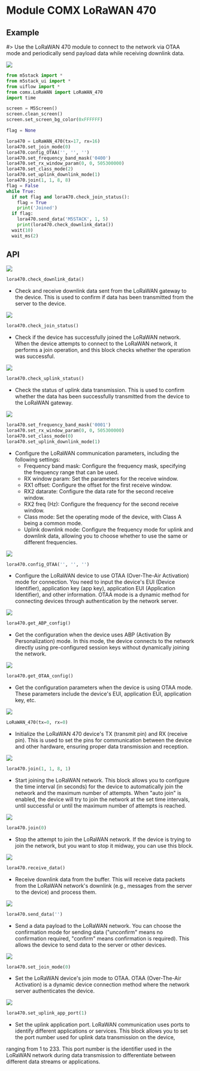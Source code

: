# Module COMX LoRaWAN 470

## Example

#> Use the LoRaWAN 470 module to connect to the network via OTAA mode and periodically send payload data while receiving downlink data.

<img class="blockly_svg" src="https://m5stack.oss-cn-shenzhen.aliyuncs.com/resource/docs/static/assets/img/uiflow/blockly/modules/comx_lorawan_470/uiflow_block_LoRaWAN470_demo.svg">

```python
from m5stack import *
from m5stack_ui import *
from uiflow import *
from comx.LoRaWAN import LoRaWAN_470
import time

screen = M5Screen()
screen.clean_screen()
screen.set_screen_bg_color(0xFFFFFF)

flag = None

lora470 = LoRaWAN_470(tx=17, rx=16)
lora470.set_join_mode(0)
lora470.config_OTAA('', '', '')
lora470.set_frequency_band_mask('0400')
lora470.set_rx_window_param(0, 0, 505300000)
lora470.set_class_mode(2)
lora470.set_uplink_downlink_mode(1)
lora470.join(1, 1, 8, 8)
flag = False
while True:
  if not flag and lora470.check_join_status():
    flag = True
    print('Joined')
  if flag:
    lora470.send_data('M5STACK', 1, 5)
    print(lora470.check_downlink_data())
  wait(10)
  wait_ms(2)
```

## API

<img class="blockly_svg" src="https://m5stack.oss-cn-shenzhen.aliyuncs.com/resource/docs/static/assets/img/uiflow/blockly/modules/comx_lorawan_470/uiflow_block_lorawan470_check_downlink_data.svg">

```python
lora470.check_downlink_data()
```

- Check and receive downlink data sent from the LoRaWAN gateway to the device. This is used to confirm if data has been transmitted from the server to the device.

<img class="blockly_svg" src="https://m5stack.oss-cn-shenzhen.aliyuncs.com/resource/docs/static/assets/img/uiflow/blockly/modules/comx_lorawan_470/uiflow_block_lorawan470_check_join_status.svg">

```python
lora470.check_join_status()
```

- Check if the device has successfully joined the LoRaWAN network. When the device attempts to connect to the LoRaWAN network, it performs a join operation, and this block checks whether the operation was successful.

<img class="blockly_svg" src="https://m5stack.oss-cn-shenzhen.aliyuncs.com/resource/docs/static/assets/img/uiflow/blockly/modules/comx_lorawan_470/uiflow_block_lorawan470_check_sent_status.svg">

```python
lora470.check_uplink_status()
```

- Check the status of uplink data transmission. This is used to confirm whether the data has been successfully transmitted from the device to the LoRaWAN gateway.

<img class="blockly_svg" src="https://m5stack.oss-cn-shenzhen.aliyuncs.com/resource/docs/static/assets/img/uiflow/blockly/modules/comx_lorawan_470/uiflow_block_lorawan470_config.svg">

```python
lora470.set_frequency_band_mask('0001')
lora470.set_rx_window_param(0, 0, 505300000)
lora470.set_class_mode(0)
lora470.set_uplink_downlink_mode(1)
```

- Configure the LoRaWAN communication parameters, including the following settings:
  - Frequency band mask: Configure the frequency mask, specifying the frequency range that can be used.
  - RX window param: Set the parameters for the receive window.
  - RX1 offset: Configure the offset for the first receive window.
  - RX2 datarate: Configure the data rate for the second receive window.
  - RX2 freq (Hz): Configure the frequency for the second receive window.
  - Class mode: Set the operating mode of the device, with Class A being a common mode.
  - Uplink downlink mode: Configure the frequency mode for uplink and downlink data, allowing you to choose whether to use the same or different frequencies.

<img class="blockly_svg" src="https://m5stack.oss-cn-shenzhen.aliyuncs.com/resource/docs/static/assets/img/uiflow/blockly/modules/comx_lorawan_470/uiflow_block_lorawan470_config_mode.svg">

```python
lora470.config_OTAA('', '', '')
```

- Configure the LoRaWAN device to use OTAA (Over-The-Air Activation) mode for connection. You need to input the device's EUI (Device Identifier), application key (app key), application EUI (Application Identifier), and other information. OTAA mode is a dynamic method for connecting devices through authentication by the network server.

<img class="blockly_svg" src="https://m5stack.oss-cn-shenzhen.aliyuncs.com/resource/docs/static/assets/img/uiflow/blockly/modules/comx_lorawan_470/uiflow_block_lorawan470_get_abp_config.svg">

```python
lora470.get_ABP_config()
```

- Get the configuration when the device uses ABP (Activation By Personalization) mode. In this mode, the device connects to the network directly using pre-configured session keys without dynamically joining the network.

<img class="blockly_svg" src="https://m5stack.oss-cn-shenzhen.aliyuncs.com/resource/docs/static/assets/img/uiflow/blockly/modules/comx_lorawan_470/uiflow_block_lorawan470_get_otaa_config.svg">

```python
lora470.get_OTAA_config()
```

- Get the configuration parameters when the device is using OTAA mode. These parameters include the device's EUI, application EUI, application key, etc.

<img class="blockly_svg" src="https://m5stack.oss-cn-shenzhen.aliyuncs.com/resource/docs/static/assets/img/uiflow/blockly/modules/comx_lorawan_470/uiflow_block_lorawan470_init.svg">

```python
LoRaWAN_470(tx=0, rx=0)
```

- Initialize the LoRaWAN 470 device's TX (transmit pin) and RX (receive pin). This is used to set the pins for communication between the device and other hardware, ensuring proper data transmission and reception.

<img class="blockly_svg" src="https://m5stack.oss-cn-shenzhen.aliyuncs.com/resource/docs/static/assets/img/uiflow/blockly/modules/comx_lorawan_470/uiflow_block_lorawan470_join_start.svg">

```python
lora470.join(1, 1, 8, 1)
```

- Start joining the LoRaWAN network. This block allows you to configure the time interval (in seconds) for the device to automatically join the network and the maximum number of attempts. When "auto join" is enabled, the device will try to join the network at the set time intervals, until successful or until the maximum number of attempts is reached.

<img class="blockly_svg" src="https://m5stack.oss-cn-shenzhen.aliyuncs.com/resource/docs/static/assets/img/uiflow/blockly/modules/comx_lorawan_470/uiflow_block_lorawan470_join_stop.svg">

```python
lora470.join(0)
```

- Stop the attempt to join the LoRaWAN network. If the device is trying to join the network, but you want to stop it midway, you can use this block.

<img class="blockly_svg" src="https://m5stack.oss-cn-shenzhen.aliyuncs.com/resource/docs/static/assets/img/uiflow/blockly/modules/comx_lorawan_470/uiflow_block_lorawan470_receive_data.svg">

```python
lora470.receive_data()
```

- Receive downlink data from the buffer. This will receive data packets from the LoRaWAN network's downlink (e.g., messages from the server to the device) and process them.

<img class="blockly_svg" src="https://m5stack.oss-cn-shenzhen.aliyuncs.com/resource/docs/static/assets/img/uiflow/blockly/modules/comx_lorawan_470/uiflow_block_lorawan470_send_data.svg">

```python
lora470.send_data('')
```

- Send a data payload to the LoRaWAN network. You can choose the confirmation mode for sending data ("unconfirm" means no confirmation required, "confirm" means confirmation is required). This allows the device to send data to the server or other devices.

<img class="blockly_svg" src="https://m5stack.oss-cn-shenzhen.aliyuncs.com/resource/docs/static/assets/img/uiflow/blockly/modules/comx_lorawan_470/uiflow_block_lorawan470_set_join_mode.svg">

```python
lora470.set_join_mode(0)
```

- Set the LoRaWAN device's join mode to OTAA. OTAA (Over-The-Air Activation) is a dynamic device connection method where the network server authenticates the device.

<img class="blockly_svg" src="https://m5stack.oss-cn-shenzhen.aliyuncs.com/resource/docs/static/assets/img/uiflow/blockly/modules/comx_lorawan_470/uiflow_block_lorawan470_set_uplink_app_port.svg">

```python
lora470.set_uplink_app_port(1)
```

- Set the uplink application port. LoRaWAN communication uses ports to identify different applications or services. This block allows you to set the port number used for uplink data transmission on the device,

 ranging from 1 to 233. This port number is the identifier used in the LoRaWAN network during data transmission to differentiate between different data streams or applications.